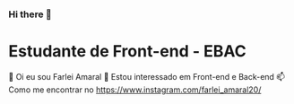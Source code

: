 ### Hi there 👋
# Estudante de Front-end - EBAC

👋 Oi eu sou Farlei Amaral
👀 Estou interessado em Front-end e Back-end
📫Como me encontrar no https://www.instagram.com/farlei_amaral20/